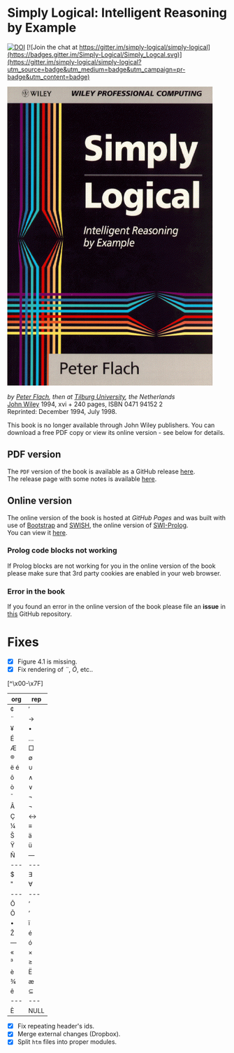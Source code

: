 # Simply Logical: Intelligent Reasoning by Example #
[![DOI](https://zenodo.org/badge/43899045.svg)](https://zenodo.org/badge/latestdoi/43899045)
[![Join the chat at https://gitter.im/simply-logical/simply-logical](https://badges.gitter.im/Simply-Logical/Simply_Logcal.svg)](https://gitter.im/simply-logical/simply-logical?utm_source=badge&utm_medium=badge&utm_campaign=pr-badge&utm_content=badge)

![](img/SLfront.gif "Simply Logical cover")

*by [Peter Flach](https://www.cs.bris.ac.uk/~flach/index.html), then at [Tilburg University](http://www.tilburguniversity.nl/), the Netherlands*  
[John Wiley](http://www.wiley.co.uk/) 1994, xvi + 240 pages, ISBN 0471 94152 2  
Reprinted: December 1994, July 1998.

This book is no longer available through John Wiley publishers. You can download a free PDF copy or view its online version - see below for details.

## PDF version ##
The `PDF` version of the book is available as a GitHub release [here](https://github.com/simply-logical/simply-logical/releases/download/v1.0/SL.pdf).  
The release page with some notes is available [here](https://github.com/simply-logical/simply-logical/releases/tag/v1.0).

## Online version ##
The online version of the book is hosted at *GitHub Pages* and was built with use of [Bootstrap](http://getbootstrap.com/) and [SWISH](http://swish.swi-prolog.org/), the online version of [SWI-Prolog](http://swi-prolog.org/).  
You can view it [here](https://book.simply-logical.space).

### Prolog code blocks not working ###
If Prolog blocks are not working for you in the online version of the book please make sure that 3rd party cookies are enabled in your web browser.

### Error in the book ###
If you found an error in the online version of the book please file an **issue** in [this](https://github.com/simply-logical/simply-logical/issues) GitHub repository.

# Fixes #
- [X] Figure 4.1 is missing.
- [X] Fix rendering of *¨*, *Ô*, etc..

[^\x00-\x7F]

| org | rep      |
| --- | ---      |
| ¢   | &prime;  |
| ¨   | &rarr;   |
| ¥   | &bull;   |
| É   | &hellip; |
| Æ   | &#x25A1; |
| ®   | &#8709;  |
| ë é | &cup;    |
| ô   | &and;    |
| ò   | &or;     |
| ¯   | &not;    |
| Â   | &not;    |
| Ç   | &harr;   |
| ¼   | &equiv;  |
| Š   | &auml;   |
| Ÿ   | &uuml;   |
| Ñ   | &mdash;  |
| --- | ---      |
| $   | &exist;  |
| "   | &forall; |
| --- | ---      |
| Ô   | &lsquo;  |
| Õ   | &rsquo;  |
| •   | &iuml;   |
| Ž   | &eacute; |
| —   | &oacute; |
| «   | &times;  |
| ³   | &ge;     |
| è   | &Euml;   |
| ¾   | &aelig;  |
| ê   | &sube;   |
| --- | ---      |
| È   | NULL     |

- [X] Fix repeating header's ids.
- [X] Merge external changes (Dropbox).
- [X] Split `htm` files into proper modules.
